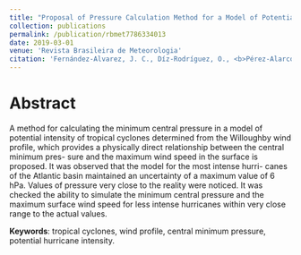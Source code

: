 ```yaml
---
title: "Proposal of Pressure Calculation Method for a Model of Potential Intensity"
collection: publications
permalink: /publication/rbmet7786334013
date: 2019-03-01
venue: 'Revista Brasileira de Meteorologia'
citation: 'Fernández-Alvarez, J. C., Díz-Rodríguez, O., <b>Pérez-Alarcón, A.</b> (2019). Proposal of Pressure Calculation Method for a Model of Potential Intensity. <i>Revista Brasileira de Meteorologia</i>, 34 (1):1–7, doi:10.1155/2020/8815949'
---
```




# Abstract

A method for calculating the minimum central pressure in a model of potential intensity of tropical cyclones determined
from the Willoughby wind profile, which provides a physically direct relationship between the central minimum pres-
sure and the maximum wind speed in the surface is proposed. It was observed that the model for the most intense hurri-
canes of the Atlantic basin maintained an uncertainty of a maximum value of 6 hPa. Values of pressure very close to the
reality were noticed. It was checked the ability to simulate the minimum central pressure and the maximum surface
wind speed for less intense hurricanes within very close range to the actual values.

<b>Keywords</b>:  tropical cyclones, wind profile, central minimum pressure, potential hurricane intensity.
